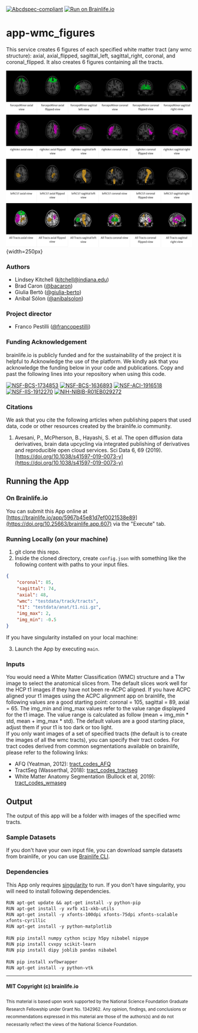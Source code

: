 [![Abcdspec-compliant](https://img.shields.io/badge/ABCD_Spec-v1.1-green.svg)](https://github.com/brain-life/abcd-spec)
[![Run on Brainlife.io](https://img.shields.io/badge/Brainlife-brainlie.app.607-blue.svg)](https://doi.org/10.25663/brainlife.app.607)

# app-wmc_figures

This service creates 6 figures of each specified white matter tract (any wmc structure): axial, axial_flipped, sagittal_left, sagittal_right, coronal, and coronal_flipped. It also creates 6 figures containing all the tracts.

![](snapshot-wmc-figures.png){width=250px}

### Authors
- Lindsey Kitchell (kitchell@indiana.edu)
- Brad Caron ([@bacaron](https://github.com/bacaron))
- Giulia Bertò ([@giulia-berto](https://github.com/giulia-berto))
- Anibal Sólon ([@anibalsolon](https://github.com/anibalsolon))

### Project director
- Franco Pestilli ([@francopestilli](https://github.com/francopestilli))

### Funding Acknowledgement
brainlife.io is publicly funded and for the sustainability of the project it is helpful to Acknowledge the use of the platform. We kindly ask that you acknowledge the funding below in your code and publications. Copy and past the following lines into your repository when using this code.

[![NSF-BCS-1734853](https://img.shields.io/badge/NSF_BCS-1734853-blue.svg)](https://nsf.gov/awardsearch/showAward?AWD_ID=1734853)
[![NSF-BCS-1636893](https://img.shields.io/badge/NSF_BCS-1636893-blue.svg)](https://nsf.gov/awardsearch/showAward?AWD_ID=1636893)
[![NSF-ACI-1916518](https://img.shields.io/badge/NSF_ACI-1916518-blue.svg)](https://nsf.gov/awardsearch/showAward?AWD_ID=1916518)
[![NSF-IIS-1912270](https://img.shields.io/badge/NSF_IIS-1912270-blue.svg)](https://nsf.gov/awardsearch/showAward?AWD_ID=1912270)
[![NIH-NIBIB-R01EB029272](https://img.shields.io/badge/NIH_NIBIB-R01EB029272-green.svg)](https://grantome.com/grant/NIH/R01-EB029272-01)

### Citations
We ask that you cite the following articles when publishing papers that used data, code or other resources created by the brainlife.io community.

1. Avesani, P., McPherson, B., Hayashi, S. et al. The open diffusion data derivatives, brain data upcycling via integrated publishing of derivatives and reproducible open cloud services. Sci Data 6, 69 (2019). [https://doi.org/10.1038/s41597-019-0073-y](https://doi.org/10.1038/s41597-019-0073-y)

## Running the App 

### On Brainlife.io

You can submit this App online at [https://brainlife.io/app/5967b45e81d7ef0021538e89](https://doi.org/10.25663/brainlife.app.607) via the "Execute" tab.

### Running Locally (on your machine)

1. git clone this repo.
2. Inside the cloned directory, create `config.json` with something like the following content with paths to your input files.

```json
{
    "coronal": 85,
    "sagittal": 74,
    "axial": 48,
    "wmc": "testdata/track/tracts",
    "t1": "testdata/anat/t1.nii.gz",
    "img_max": 2,
    "img_min": -0.5
}
```
If you have singularity installed on your local machine:

3. Launch the App by executing `main`.

### Inputs

You would need a White Matter Classification (WMC) structure and a T1w image to select the anatomical slices from. The default slices work well for the HCP t1 images if they have not been re-ACPC aligned. If you have ACPC aligned your t1 images using the ACPC alignment app on brainlife, the following values are a good starting point: coronal = 105, sagittal = 89, axial = 65. The img_min and img_max values refer to the value range displayed for the t1 image. The value range is calculated as follow (mean + img_min * std, mean + img_max * std). The default values are a good starting place, adjust them if your t1 is too dark or too light. \
If you only want images of a set of specified tracts (the default is to create the images of all the wmc tracts), you can specify their tract codes. For tract codes derived from common segmentations available on brainlife, please refer to the following links:
- AFQ (Yeatman, 2012): [tract_codes_AFQ](https://github.com/brainlife/app-wmc_figures/blob/master/TRACT_CODES_AFQ.md)
- TractSeg (Wasserthal, 2018): [tract_codes_tractseg](https://github.com/brainlife/app-wmc_figures/blob/master/TRACT_CODES_TRACTSEG.md)
- White Matter Anatomy Segmentation (Bullock et al, 2019): [tract_codes_wmaseg](https://github.com/brainlife/app-wmc_figures/blob/master/TRACT_CODES_WMASEG.md)

## Output

The output of this app will be a folder with images of the specified wmc tracts.

### Sample Datasets

If you don't have your own input file, you can download sample datasets from brainlife, or you can use [Brainlife CLI](https://github.com/brain-life/cli).

### Dependencies

This App only requires [singularity](https://www.sylabs.io/singularity/) to run. If you don't have singularity, you will need to install following dependencies.  

```
RUN apt-get update && apt-get install -y python-pip
RUN apt-get install -y xvfb x11-xkb-utils
RUN apt-get install -y xfonts-100dpi xfonts-75dpi xfonts-scalable xfonts-cyrillic
RUN apt-get install -y python-matplotlib

RUN pip install numpy cython scipy h5py nibabel nipype
RUN pip install cvxpy scikit-learn
RUN pip install dipy joblib pandas nibabel

RUN pip install xvfbwrapper
RUN apt-get install -y python-vtk
```

---

#### MIT Copyright (c) brainlife.io

<sub> This material is based upon work supported by the National Science Foundation Graduate Research Fellowship under Grant No. 1342962. Any opinion, findings, and conclusions or recommendations expressed in this material are those of the authors(s) and do not necessarily reflect the views of the National Science Foundation. </sub>
